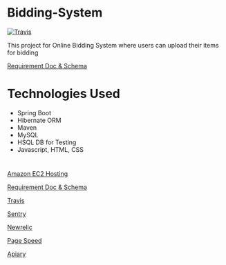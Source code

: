 # Bidding-System

[![Travis](https://travis-ci.org/Omi10/BiddingSystem.svg?branch=master)](https://github.com/Omi10/BiddingSystem)

This project for Online Bidding System where users can upload their items for bidding

[Requirement Doc & Schema](https://docs.google.com/document/d/1zbbmGKQ3GOYGNZ9AJlDZWMlvCoUCbNKhgTPp8_waSvg/edit?usp=sharing)

# Technologies Used

- Spring Boot
- Hibernate ORM
- Maven
- MySQL
- HSQL DB for Testing
- Javascript, HTML, CSS

#

[Amazon EC2 Hosting](http://ec2-54-245-35-16.us-west-2.compute.amazonaws.com:8080/bidsystem/)

[Requirement Doc & Schema](https://docs.google.com/document/d/1zbbmGKQ3GOYGNZ9AJlDZWMlvCoUCbNKhgTPp8_waSvg/edit?usp=sharing)

[Travis](https://travis-ci.org/Omi10/BiddingSystem)

[Sentry](https://sentry.io/practo-w1/bidsystem/dashboard/)

[Newrelic](https://rpm.newrelic.com/accounts/1466356/applications/29831499)

[Page Speed](https://developers.google.com/speed/pagespeed/insights/?url=http%3A%2F%2Fec2-54-245-35-16.us-west-2.compute.amazonaws.com%3A8080%2Fbidsystem&tab=desktop)

[Apiary](http://docs.biddingsystemapi.apiary.io/#reference/0/upload-an-item/deleting-item)








